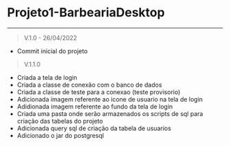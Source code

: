 # Projeto1-BarbeariaDesktop
________________________________________________________________________________________________________

> V.1.0 - 26/04/2022
- Commit inicial do projeto

> V.1.1.0
- Criada a tela de login
- Criada a classe de conexão com o banco de dados
- Criada a classe de teste para a conexao (teste provisorio)
- Adicionada imagem referente ao icone de usuario na tela de login
- Adidionada imagem referente ao fundo da tela de login
- Criada uma pasta onde serão armazenados os scripts de sql para criação das tabelas do projeto
- Adicionada query sql de criação da tabela de usuarios
- Adicionado o jar do postgresql
